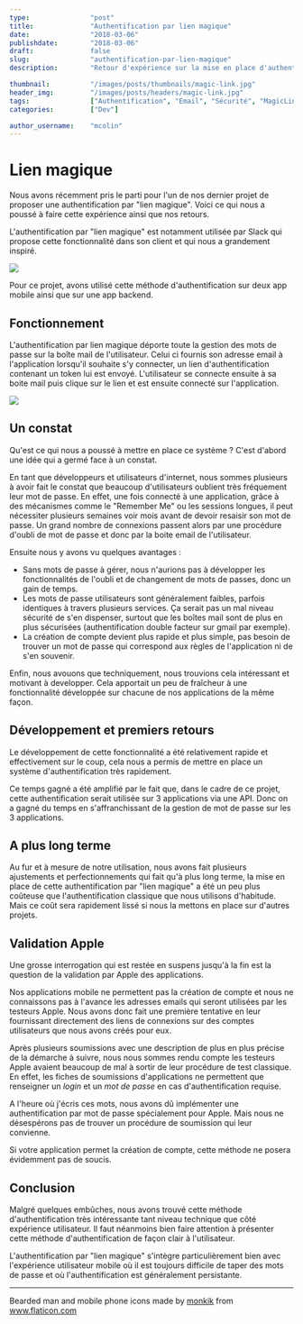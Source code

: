 ```yaml
---
type:               "post"
title:              "Authentification par lien magique"
date:               "2018-03-06"
publishdate:        "2018-03-06"
draft:              false
slug:               "authentification-par-lien-magique"
description:        "Retour d'expérience sur la mise en place d'authentification par lien de connexion."

thumbnail:          "/images/posts/thumbnails/magic-link.jpg"
header_img:         "/images/posts/headers/magic-link.jpg"
tags:               ["Authentification", "Email", "Sécurité", "MagicLink"]
categories:         ["Dev"]

author_username:    "mcolin"
---
```


# Lien magique

Nous avons récemment pris le parti pour l'un de nos dernier projet de proposer une authentification par "lien magique". Voici ce qui nous a poussé à faire cette expérience ainsi que nos retours.

L'authentification par "lien magique" est notamment utilisée par Slack qui propose cette fonctionnalité dans son client et qui nous a grandement inspiré.

[![](/images/posts/2018/magic-link-slack.png)](/images/posts/2018/magic-link-slack.pgn)

Pour ce projet, avons utilisé cette méthode d'authentification sur deux app mobile ainsi que sur une app backend.

## Fonctionnement

L'authentification par lien magique déporte toute la gestion des mots de passe sur la boîte mail de l'utilisateur. Celui ci fournis son adresse email à l'application lorsqu'il souhaite s'y connecter, un lien d'authentification contenant un token lui est envoyé. L'utilisateur se connecte ensuite à sa boite mail puis clique sur le lien et est ensuite connecté sur l'application.

[![](/images/posts/2018/magic-link.png)](/images/posts/2018/magic-link.png)

## Un constat

Qu'est ce qui nous a poussé à mettre en place ce système ? C'est d'abord une idée qui a germé face à un constat.

En tant que développeurs et utilisateurs d'internet, nous sommes plusieurs à avoir fait le constat que beaucoup d'utilisateurs oublient très fréquement leur mot de passe. En effet, une fois connecté à une application, grâce à des mécanismes comme le "Remember Me" ou les sessions longues, il peut nécessiter plusieurs semaines voir mois avant de devoir resaisir son mot de passe. Un grand nombre de connexions passent alors par une procédure d'oubli de mot de passe et donc par la boite email de l'utilisateur.

Ensuite nous y avons vu quelques avantages :

* Sans mots de passe à gérer, nous n'aurions pas à développer les fonctionnalités de l'oubli et de changement de mots de passes, donc un gain de temps.
* Les mots de passe utilisateurs sont généralement faibles, parfois identiques à travers plusieurs services. Ça serait pas un mal niveau sécurité de s'en dispenser, surtout que les boîtes mail sont de plus en plus sécurisées (authentification double facteur sur gmail par exemple).
* La création de compte devient plus rapide et plus simple, pas besoin de trouver un mot de passe qui correspond aux règles de l'application ni de s'en souvenir.

Enfin, nous avouons que techniquement, nous trouvions cela intéressant et motivant à developper. Cela apportait un peu de fraîcheur à une fonctionnalité développée sur chacune de nos applications de la même façon.

## Développement et premiers retours

Le développement de cette fonctionnalité a été relativement rapide et effectivement sur le coup, cela nous a permis de mettre en place un système d'authentification très rapidement.

Ce temps gagné a été amplifié par le fait que, dans le cadre de ce projet, cette authentification serait utilisée sur 3 applications via une API. Donc on a gagné du temps en s'affranchissant de la gestion de mot de passe sur les 3 applications.

## A plus long terme

Au fur et à mesure de notre utilisation, nous avons fait plusieurs ajustements et perfectionnements qui fait qu'à plus long terme, la mise en place de cette authentification par "lien magique" a été un peu plus coûteuse que l'authentification classique que nous utilisons d'habitude. Mais ce coût sera rapidement lissé si nous la mettons en place sur d'autres projets.

## Validation Apple

Une grosse interrogation qui est restée en suspens jusqu'à la fin est la question de la validation par Apple des applications.

Nos applications mobile ne permettent pas la création de compte et nous ne connaissons pas à l'avance les adresses emails qui seront utilisées par les testeurs Apple. Nous avons donc fait une première tentative en leur fournissant directement des liens de connexions sur des comptes utilisateurs que nous avons créés pour eux.

Après plusieurs soumissions avec une description de plus en plus précise de la démarche à suivre, nous nous sommes rendu compte les testeurs Apple avaient beaucoup de mal à sortir de leur procédure de test classique. En effet, les fiches de soumissions d'applications ne permettent que renseigner un *login* et un *mot de passe* en cas d'authentification requise.

A l'heure où j'écris ces mots, nous avons dû implémenter une authentification par mot de passe spécialement pour Apple. Mais nous ne désespérons pas de trouver un procédure de soumission qui leur convienne.

Si votre application permet la création de compte, cette méthode ne posera évidemment pas de soucis.

## Conclusion

Malgré quelques embûches, nous avons trouvé cette méthode d'authentification très intéressante tant niveau technique que côté expérience utilisateur. Il faut néanmoins bien faire attention à présenter cette méthode d'authentification de façon clair à l'utilisateur.

L'authentification par "lien magique" s'intègre particulièrement bien avec l'expérience utilisateur mobile où il est toujours difficile de taper des mots de passe et où l'authentification est généralement persistante.

---

<div>Bearded man and mobile phone icons made by <a href="https://www.flaticon.com/authors/monkik" title="monkik">monkik</a> from <a href="https://www.flaticon.com/" title="Flaticon">www.flaticon.com</a></div>
